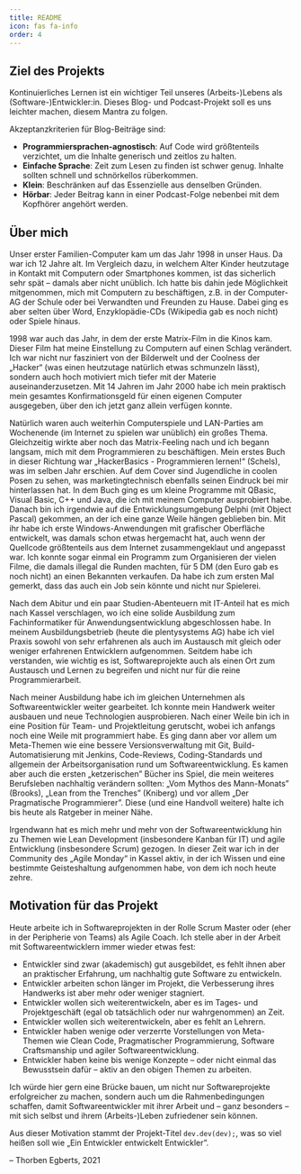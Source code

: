 ```yaml
---
title: README
icon: fas fa-info
order: 4
---
```


## Ziel des Projekts

Kontinuierliches Lernen ist ein wichtiger Teil unseres (Arbeits-)Lebens als (Software-)Entwickler:in. Dieses Blog- und Podcast-Projekt soll es uns leichter machen, diesem Mantra zu folgen.

Akzeptanzkriterien für Blog-Beiträge sind:

- **Programmiersprachen-agnostisch**: Auf Code wird größtenteils verzichtet, um die Inhalte generisch und zeitlos zu halten.
- **Einfache Sprache**: Zeit zum Lesen zu finden ist schwer genug. Inhalte sollten schnell und schnörkellos rüberkommen.
- **Klein**: Beschränken auf das Essenzielle aus denselben Gründen.
- **Hörbar**: Jeder Beitrag kann in einer Podcast-Folge nebenbei mit dem Kopfhörer angehört werden.

## Über mich

Unser erster Familien-Computer kam um das Jahr 1998 in unser Haus. Da war ich 12 Jahre alt. Im Vergleich dazu, in welchem Alter Kinder heutzutage in Kontakt mit Computern oder Smartphones kommen, ist das sicherlich sehr spät – damals aber nicht unüblich. Ich hatte bis dahin jede Möglichkeit mitgenommen, mich mit Computern zu beschäftigen, z.B. in der Computer-AG der Schule oder bei Verwandten und Freunden zu Hause. Dabei ging es aber selten über Word, Enzyklopädie-CDs (Wikipedia gab es noch nicht) oder Spiele hinaus.

1998 war auch das Jahr, in dem der erste Matrix-Film in die Kinos kam. Dieser Film hat meine Einstellung zu Computern auf einen Schlag verändert. Ich war nicht nur fasziniert von der Bilderwelt und der Coolness der „Hacker“ (was einen heutzutage natürlich etwas schmunzeln lässt), sondern auch hoch motiviert mich tiefer mit der Materie auseinanderzusetzen. Mit 14 Jahren im Jahr 2000 habe ich mein praktisch mein gesamtes Konfirmationsgeld für einen eigenen Computer ausgegeben, über den ich jetzt ganz allein verfügen konnte.

Natürlich waren auch weiterhin Computerspiele und LAN-Parties am Wochenende (im Internet zu spielen war unüblich) ein großes Thema. Gleichzeitig wirkte aber noch das Matrix-Feeling nach und ich begann langsam, mich mit dem Programmieren zu beschäftigen. Mein erstes Buch in dieser Richtung war „HackerBasics - Programmieren lernen!“ (Schels), was im selben Jahr erschien. Auf dem Cover sind Jugendliche in coolen Posen zu sehen, was marketingtechnisch ebenfalls seinen Eindruck bei mir hinterlassen hat. In dem Buch ging es um kleine Programme mit QBasic, Visual Basic, C++ und Java, die ich mit meinem Computer ausprobiert habe. Danach bin ich irgendwie auf die Entwicklungsumgebung Delphi (mit Object Pascal) gekommen, an der ich eine ganze Weile hängen geblieben bin. Mit ihr habe ich erste Windows-Anwendungen mit grafischer Oberfläche entwickelt, was damals schon etwas hergemacht hat, auch wenn der Quellcode größtenteils aus dem Internet zusammengeklaut und angepasst war. Ich konnte sogar einmal ein Programm zum Organisieren der vielen Filme, die damals illegal die Runden machten, für 5 DM (den Euro gab es noch nicht) an einen Bekannten verkaufen. Da habe ich zum ersten Mal gemerkt, dass das auch ein Job sein könnte und nicht nur Spielerei.

Nach dem Abitur und ein paar Studien-Abenteuern mit IT-Anteil hat es mich nach Kassel verschlagen, wo ich eine solide Ausbildung zum Fachinformatiker für Anwendungsentwicklung abgeschlossen habe. In meinem Ausbildungsbetrieb (heute die plentysystems AG) habe ich viel Praxis sowohl von sehr erfahrenen als auch im Austausch mit gleich oder weniger erfahrenen Entwicklern aufgenommen. Seitdem habe ich verstanden, wie wichtig es ist, Softwareprojekte auch als einen Ort zum Austausch und Lernen zu begreifen und nicht nur für die reine Programmierarbeit.

Nach meiner Ausbildung habe ich im gleichen Unternehmen als Softwareentwickler weiter gearbeitet. Ich konnte mein Handwerk weiter ausbauen und neue Technologien ausprobieren. Nach einer Weile bin ich in eine Position für Team- und Projektleitung gerutscht, wobei ich anfangs noch eine Weile mit programmiert habe. Es ging dann aber vor allem um Meta-Themen wie eine bessere Versionsverwaltung mit Git, Build-Automatisierung mit Jenkins, Code-Reviews, Coding-Standards und allgemein der Arbeitsorganisation rund um Softwareentwicklung. Es kamen aber auch die ersten „ketzerischen” Bücher ins Spiel, die mein weiteres Berufsleben nachhaltig verändern sollten: „Vom Mythos des Mann-Monats” (Brooks), „Lean from the Trenches” (Kniberg) und vor allem „Der Pragmatische Programmierer”. Diese (und eine Handvoll weitere) halte ich bis heute als Ratgeber in meiner Nähe.

Irgendwann hat es mich mehr und mehr von der Softwareentwicklung hin zu Themen wie Lean Development (insbesondere Kanban für IT) und agile Entwicklung (insbesondere Scrum) gezogen. In dieser Zeit war ich in der Community des „Agile Monday“ in Kassel aktiv, in der ich Wissen und eine bestimmte Geisteshaltung aufgenommen habe, von dem ich noch heute zehre.

## Motivation für das Projekt

Heute arbeite ich in Softwareprojekten in der Rolle Scrum Master oder (eher in der Peripherie von Teams) als Agile Coach. Ich stelle aber in der Arbeit mit Softwareentwicklern immer wieder etwas fest:

- Entwickler sind zwar (akademisch) gut ausgebildet, es fehlt ihnen aber an praktischer Erfahrung, um nachhaltig gute Software zu entwickeln.
- Entwickler arbeiten schon länger im Projekt, die Verbesserung ihres Handwerks ist aber mehr oder weniger stagniert.
- Entwickler wollen sich weiterentwickeln, aber es im Tages- und Projektgeschäft (egal ob tatsächlich oder nur wahrgenommen) an Zeit.
- Entwickler wollen sich weiterentwickeln, aber es fehlt an Lehrern.
- Entwickler haben wenige oder verzerrte Vorstellungen von Meta-Themen wie Clean Code, Pragmatischer Programmierung, Software Craftsmanship und agiler Softwareentwicklung.
- Entwickler haben keine bis wenige Konzepte – oder nicht einmal das Bewusstsein dafür – aktiv an den obigen Themen zu arbeiten.

Ich würde hier gern eine Brücke bauen, um nicht nur Softwareprojekte erfolgreicher zu machen, sondern auch um die Rahmenbedingungen schaffen, damit Softwareentwickler mit ihrer Arbeit und – ganz besonders – mit sich selbst und ihrem (Arbeits-)Leben zufriedener sein können.

Aus dieser Motivation stammt der Projekt-Titel `dev.dev(dev);`, was so viel heißen soll wie „Ein Entwickler entwickelt Entwickler”.

– Thorben Egberts, 2021
